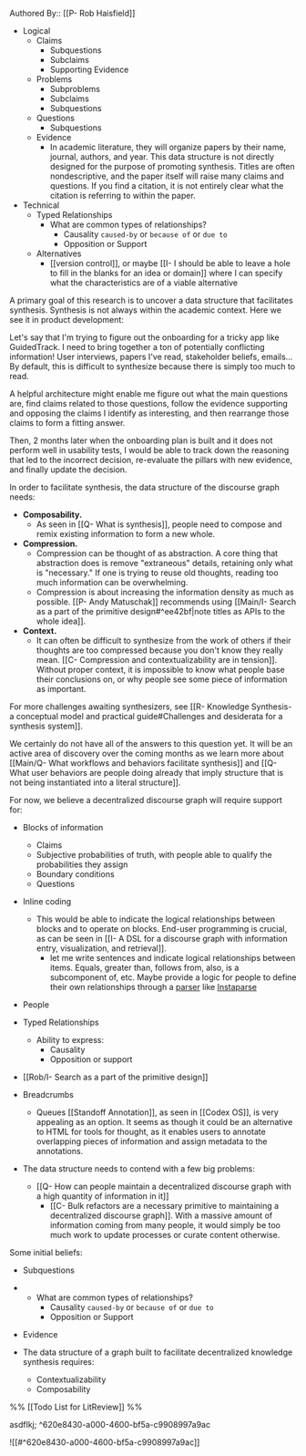 Authored By:: [[P- Rob Haisfield]]

- Logical
	- Claims
		- Subquestions
		- Subclaims
		- Supporting Evidence
	- Problems
		- Subproblems
		- Subclaims
		- Subquestions 
	- Questions
		- Subquestions
	- Evidence
		- In academic literature, they will organize papers by their name, journal, authors, and year. This data structure is not directly designed for the purpose of promoting synthesis. Titles are often nondescriptive, and the paper itself will raise many claims and questions. If you find a citation, it is not entirely clear what the citation is referring to within the paper.
- Technical
	-  Typed Relationships
		- What are common types of relationships?
			- Causality `caused-by` or `because of` or `due to`
			- Opposition or Support
	- Alternatives
		- [[version control]], or maybe [[I- I should be able to leave a hole to fill in the blanks for an idea or domain]] where I can specify what the characteristics are of a viable alternative

A primary goal of this research is to uncover a data structure that facilitates synthesis. Synthesis is not always within the academic context. Here we see it in product development:

Let's say that I'm trying to figure out the onboarding for a tricky app like GuidedTrack. I need to bring together a ton of potentially conflicting information! User interviews, papers I've read, stakeholder beliefs, emails... By default, this is difficult to synthesize because there is simply too much to read.

A helpful architecture might enable me figure out what the main questions are, find claims related to those questions, follow the evidence supporting and opposing the claims I identify as interesting, and then rearrange those claims to form a fitting answer.

Then, 2 months later when the onboarding plan is built and it does not perform well in usability tests, I would be able to track down the reasoning that led to the incorrect decision, re-evaluate the pillars with new evidence, and finally update the decision.

In order to facilitate synthesis, the data structure of the discourse graph needs:
- **Composability.**
	- As seen in [[Q- What is synthesis]], people need to compose and remix existing information to form a new whole.
- **Compression.** 
	- Compression can be thought of as abstraction. A core thing that abstraction does is remove "extraneous" details, retaining only what is "necessary." If one is trying to reuse old thoughts, reading too much information can be overwhelming. 
	- Compression is about increasing the information density as much as possible. [[P- Andy Matuschak]] recommends using [[Main/I- Search as a part of the primitive design#^ee42bf|note titles as APIs to the whole idea]].
- **Context.**
	- It can often be difficult to synthesize from the work of others if their thoughts are too compressed because you don't know they really mean. [[C- Compression and contextualizability are in tension]]. Without proper context, it is impossible to know what people base their conclusions on, or why people see some piece of information as important.

For more challenges awaiting synthesizers, see [[R- Knowledge Synthesis- a conceptual model and practical guide#Challenges and desiderata for a synthesis system]].

We certainly do not have all of the answers to this question yet. It will be an active area of discovery over the coming months as we learn more about [[Main/Q- What workflows and behaviors facilitate synthesis]] and [[Q- What user behaviors are people doing already that imply structure that is not being instantiated into a literal structure]].

For now, we believe a decentralized discourse graph will require support for:

- Blocks of information
	- Claims
	- Subjective probabilities of truth, with people able to qualify the probabilities they assign
	- Boundary conditions
	- Questions
- Inline coding
	- This would be able to indicate the logical relationships between blocks and to operate on blocks. End-user programming is crucial, as can be seen in [[I- A DSL for a discourse graph with information entry, visualization, and retrieval]]. 
		- let me write sentences and indicate logical relationships between items. Equals, greater than, follows from, also, is a subcomponent of, etc. Maybe provide a logic for people to define their own relationships through a [parser](app://obsidian.md/parser) like [Instaparse](app://obsidian.md/Instaparse)
- People
- Typed Relationships
	- Ability to express:
		- Causality
		- Opposition or support
- [[Rob/I- Search as a part of the primitive design]]
- Breadcrumbs
	- Queues
[[Standoff Annotation]], as seen in [[Codex OS]], is very appealing as an option. It seems as though it could be an alternative to HTML for tools for thought, as it enables users to annotate overlapping pieces of information and assign metadata to the annotations.

- The data structure needs to contend with a few big problems:
	- [[Q- How can people maintain a decentralized discourse graph with a high quantity of information in it]]
		- [[C- Bulk refactors are a necessary primitive to maintaining a decentralized discourse graph]]. With a massive amount of information coming from many people, it would simply be too much work to update processes or curate content otherwise.

Some initial beliefs:

- Subquestions
-
	- What are common types of relationships?
		- Causality `caused-by` or `because of` or `due to`
		- Opposition or Support
- Evidence

- The data structure of a graph built to facilitate decentralized knowledge synthesis requires:
	- Contextualizability
	- Composability


%% [[Todo List for LitReview]] %%

asdflkj; ^620e8430-a000-4600-bf5a-c9908997a9ac

![[#^620e8430-a000-4600-bf5a-c9908997a9ac]]
